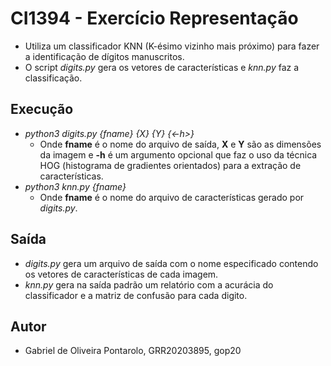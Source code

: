 # CI1394 - Exercício Representação

* Utiliza um classificador KNN (K-ésimo vizinho mais próximo) para fazer a identificação de dígitos manuscritos.
* O script *digits.py* gera os vetores de características e *knn.py* faz a classificação.

## Execução

* *python3 digits.py {fname} {X} {Y} {<-h>}*
  * Onde **fname** é o nome do arquivo de saída, **X** e **Y** são as dimensões da imagem e **-h** é um argumento opcional que faz o uso da técnica HOG (histograma de gradientes orientados) para a extração de características.
* *python3 knn.py {fname}* 
  * Onde **fname** é o nome do arquivo de características gerado por *digits.py*.

## Saída

* *digits.py* gera um arquivo de saída com o nome especificado contendo os vetores de características de cada imagem.
* *knn.py* gera na saída padrão um relatório com a acurácia do classificador e a matriz de confusão para cada digito.

## Autor
* Gabriel de Oliveira Pontarolo, GRR20203895, gop20